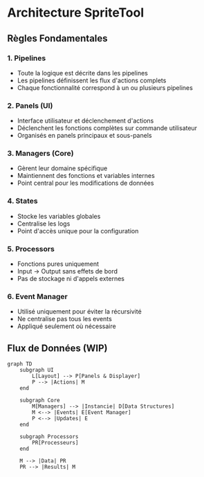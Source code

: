 # Architecture SpriteTool

## Règles Fondamentales

### 1. Pipelines
- Toute la logique est décrite dans les pipelines
- Les pipelines définissent les flux d'actions complets
- Chaque fonctionnalité correspond à un ou plusieurs pipelines

### 2. Panels (UI)
- Interface utilisateur et déclenchement d'actions
- Déclenchent les fonctions complètes sur commande utilisateur
- Organisés en panels principaux et sous-panels

### 3. Managers (Core)
- Gèrent leur domaine spécifique
- Maintiennent des fonctions et variables internes
- Point central pour les modifications de données

### 4. States
- Stocke les variables globales
- Centralise les logs
- Point d'accès unique pour la configuration

### 5. Processors
- Fonctions pures uniquement
- Input -> Output sans effets de bord
- Pas de stockage ni d'appels externes

### 6. Event Manager
- Utilisé uniquement pour éviter la récursivité
- Ne centralise pas tous les events
- Appliqué seulement où nécessaire

## Flux de Données (WIP)

```mermaid
graph TD
    subgraph UI
        L[Layout] --> P[Panels & Displayer]
        P --> |Actions| M
    end
    
    subgraph Core
        M[Managers] --> |Instancie| D[Data Structures]
        M <--> |Events| E[Event Manager]
        P <--> |Updates| E
    end
    
    subgraph Processors
        PR[Processeurs]
    end
    
    M --> |Data| PR
    PR --> |Results| M
```
